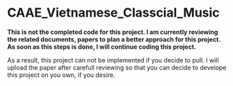 # CAAE_Vietnamese_Classcial_Music

**This is not the completed code for this project. I am currently reviewing the related documents, papers to plan a better approach for this project. As soon as this steps is done, I will continue coding this project.**

As a result, this project can not be implemented if you decide to pull. I will upload the paper after carefull reviewing so that you can decide to develope this project on you own, if you desire.
